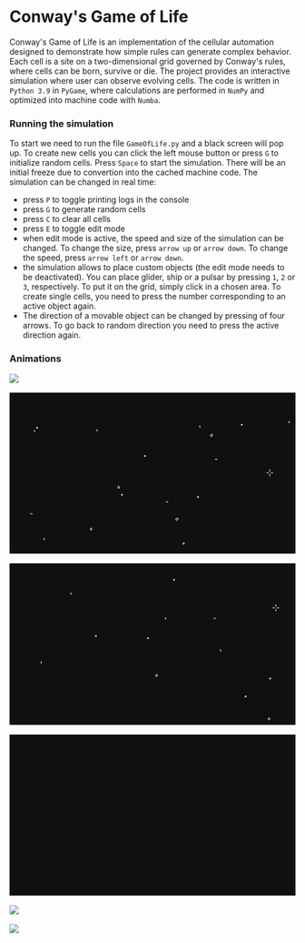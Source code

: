# Conway's Game of Life

Conway's Game of Life is an implementation of the cellular automation 
designed to demonstrate how simple rules can generate complex behavior.
Each cell is a site on a two-dimensional grid governed by Conway's rules, 
where cells can be born, survive or die. 
The project provides an interactive simulation where user can observe evolving cells.
The code is written in `Python 3.9` in `PyGame`, where calculations are performed in `NumPy` 
and optimized into machine code with `Numba`. 

### Running the simulation

To start we need to run the file `GameOfLife.py` and a black screen will pop up.
To create new cells you can click the left mouse button or press `G` to initialize random cells.
Press `Space` to start the simulation. There will be an initial freeze due to convertion into the cached machine code.
The simulation can be changed in real time:
* press `P` to toggle printing logs in the console
* press `G` to generate random cells
* press `C` to clear all cells
* press `E` to toggle edit mode
* when edit mode is active, the speed and size of the simulation can be changed.
To change the size, press `arrow up` or `arrow down`.
To change the speed, press `arrow left` or `arrow down`.
* the simulation allows to place custom objects (the edit mode needs to be deactivated).
You can place glider, ship or a pulsar by pressing `1`, `2` or `3`, respectively. 
To put it on the grid, simply click in a chosen area. To create single cells, 
you need to press the number corresponding to an active object again.
* The direction of a movable object can be changed by pressing of four arrows. 
To go back to random direction you need to press the active direction again.

### Animations
![](animations/random.gif)

![](animations/square.gif)

![](animations/glider.gif)

![](animations/ship.gif)

![](animations/zoomout1.gif)

![](animations/zoomout2.gif)




